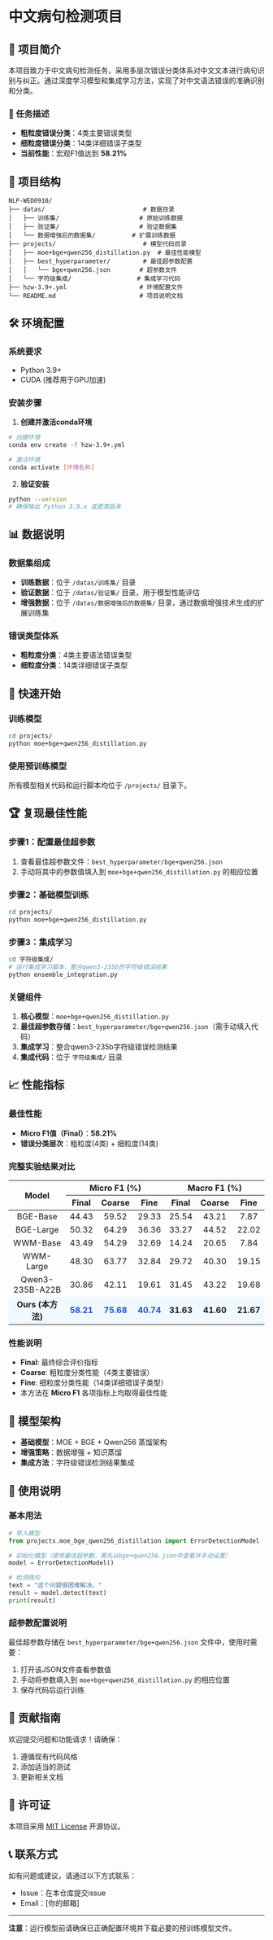 # 中文病句检测项目

## 📖 项目简介

本项目致力于中文病句检测任务，采用多层次错误分类体系对中文文本进行病句识别与纠正。通过深度学习模型和集成学习方法，实现了对中文语法错误的准确识别和分类。

### 🎯 任务描述
- **粗粒度错误分类**：4类主要错误类型
- **细粒度错误分类**：14类详细错误子类型
- **当前性能**：宏观F1值达到 **58.21%**

## 📁 项目结构

```
NLP-WED0910/
├── datas/                           # 数据目录
│   ├── 训练集/                      # 原始训练数据
│   ├── 验证集/                      # 验证数据集
│   └── 数据增强后的数据集/          # 扩展训练数据
├── projects/                        # 模型代码目录
│   ├── moe+bge+qwen256_distillation.py  # 最佳性能模型
│   ├── best_hyperparameter/         # 最佳超参数配置
│   │   └── bge+qwen256.json        # 超参数文件
│   └── 字符级集成/                  # 集成学习代码
├── hzw-3.9+.yml                    # 环境配置文件
└── README.md                       # 项目说明文档
```

## 🛠️ 环境配置

### 系统要求
- Python 3.9+
- CUDA (推荐用于GPU加速)

### 安装步骤

1. **创建并激活conda环境**
```bash
# 创建环境
conda env create -f hzw-3.9+.yml

# 激活环境
conda activate [环境名称]
```

2. **验证安装**
```bash
python --version
# 确保输出 Python 3.9.x 或更高版本
```

## 📊 数据说明

### 数据集组成
- **训练数据**：位于 `/datas/训练集/` 目录
- **验证数据**：位于 `/datas/验证集/` 目录，用于模型性能评估
- **增强数据**：位于 `/datas/数据增强后的数据集/` 目录，通过数据增强技术生成的扩展训练集

### 错误类型体系
- **粗粒度分类**：4类主要语法错误类型
- **细粒度分类**：14类详细错误子类型

## 🚀 快速开始

### 训练模型
```bash
cd projects/
python moe+bge+qwen256_distillation.py
```

### 使用预训练模型
所有模型相关代码和运行脚本均位于 `/projects/` 目录下。

## 🏆 复现最佳性能

### 步骤1：配置最佳超参数
1. 查看最佳超参数文件：`best_hyperparameter/bge+qwen256.json`
2. 手动将其中的参数值填入到 `moe+bge+qwen256_distillation.py` 的相应位置

### 步骤2：基础模型训练
```bash
cd projects/
python moe+bge+qwen256_distillation.py
```

### 步骤3：集成学习
```bash
cd 字符级集成/
# 运行集成学习脚本，整合qwen3-235b的字符级错误结果
python ensemble_integration.py
```

### 关键组件
1. **核心模型**：`moe+bge+qwen256_distillation.py`
2. **最佳超参数存储**：`best_hyperparameter/bge+qwen256.json`（需手动填入代码）
3. **集成学习**：整合qwen3-235b字符级错误检测结果
4. **集成代码**：位于 `字符级集成/` 目录

## 📈 性能指标

### 最佳性能
- **Micro F1值（Final）**：**58.21%**
- **错误分类层次**：粗粒度(4类) + 细粒度(14类)

### 完整实验结果对比

<table align="center">
  <thead>
    <tr>
      <th rowspan="2" style="text-align: center; vertical-align: middle;">Model</th>
      <th colspan="3" style="text-align: center;">Micro F1 (%)</th>
      <th colspan="3" style="text-align: center;">Macro F1 (%)</th>
    </tr>
    <tr>
      <th style="text-align: center;">Final</th>
      <th style="text-align: center;">Coarse</th>
      <th style="text-align: center;">Fine</th>
      <th style="text-align: center;">Final</th>
      <th style="text-align: center;">Coarse</th>
      <th style="text-align: center;">Fine</th>
    </tr>
  </thead>
  <tbody>
    <tr>
      <td style="text-align: center;">BGE-Base</td>
      <td style="text-align: center;">44.43</td>
      <td style="text-align: center;">59.52</td>
      <td style="text-align: center;">29.33</td>
      <td style="text-align: center;">25.54</td>
      <td style="text-align: center;">43.21</td>
      <td style="text-align: center;">7.87</td>
    </tr>
    <tr>
      <td style="text-align: center;">BGE-Large</td>
      <td style="text-align: center;">50.32</td>
      <td style="text-align: center;">64.29</td>
      <td style="text-align: center;">36.36</td>
      <td style="text-align: center;">33.27</td>
      <td style="text-align: center;">44.52</td>
      <td style="text-align: center;">22.02</td>
    </tr>
    <tr>
      <td style="text-align: center;">WWM-Base</td>
      <td style="text-align: center;">43.49</td>
      <td style="text-align: center;">54.29</td>
      <td style="text-align: center;">32.69</td>
      <td style="text-align: center;">14.24</td>
      <td style="text-align: center;">20.65</td>
      <td style="text-align: center;">7.84</td>
    </tr>
    <tr>
      <td style="text-align: center;">WWM-Large</td>
      <td style="text-align: center;">48.30</td>
      <td style="text-align: center;">63.77</td>
      <td style="text-align: center;">32.84</td>
      <td style="text-align: center;">29.72</td>
      <td style="text-align: center;">40.30</td>
      <td style="text-align: center;">19.15</td>
    </tr>
    <tr>
      <td style="text-align: center;">Qwen3-235B-A22B</td>
      <td style="text-align: center;">30.86</td>
      <td style="text-align: center;">42.11</td>
      <td style="text-align: center;">19.61</td>
      <td style="text-align: center;">31.45</td>
      <td style="text-align: center;">43.22</td>
      <td style="text-align: center;">19.68</td>
    </tr>
    <tr style="background-color: #f0f9ff;">
      <td style="text-align: center; font-weight: bold;">Ours (本方法)</td>
      <td style="text-align: center; font-weight: bold; color: #1d4ed8;">58.21</td>
      <td style="text-align: center; font-weight: bold; color: #1d4ed8;">75.68</td>
      <td style="text-align: center; font-weight: bold; color: #1d4ed8;">40.74</td>
      <td style="text-align: center; font-weight: bold;">31.63</td>
      <td style="text-align: center; font-weight: bold;">41.60</td>
      <td style="text-align: center; font-weight: bold;">21.67</td>
    </tr>
  </tbody>
</table>

### 性能说明
- **Final**: 最终综合评价指标
- **Coarse**: 粗粒度分类性能（4类主要错误）
- **Fine**: 细粒度分类性能（14类详细错误子类型）
- 本方法在 **Micro F1** 各项指标上均取得最佳性能

## 🔧 模型架构

- **基础模型**：MOE + BGE + Qwen256 蒸馏架构
- **增强策略**：数据增强 + 知识蒸馏
- **集成方法**：字符级错误检测结果集成

## 📝 使用说明

### 基本用法
```python
# 导入模型
from projects.moe_bge_qwen256_distillation import ErrorDetectionModel

# 初始化模型（使用最佳超参数，需先从bge+qwen256.json中查看并手动设置）
model = ErrorDetectionModel()

# 检测病句
text = "这个问题很困难解决。"
result = model.detect(text)
print(result)
```

### 超参数配置说明
最佳超参数存储在 `best_hyperparameter/bge+qwen256.json` 文件中，使用时需要：
1. 打开该JSON文件查看参数值
2. 手动将参数填入到 `moe+bge+qwen256_distillation.py` 的相应位置
3. 保存代码后运行训练

## 🤝 贡献指南

欢迎提交问题和功能请求！请确保：
1. 遵循现有代码风格
2. 添加适当的测试
3. 更新相关文档

## 📄 许可证

本项目采用 [MIT License](LICENSE) 开源协议。

## 📞 联系方式

如有问题或建议，请通过以下方式联系：
- Issue：在本仓库提交issue
- Email：[你的邮箱]

---

**注意**：运行模型前请确保已正确配置环境并下载必要的预训练模型文件。
